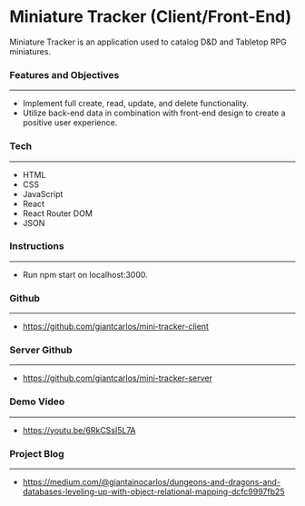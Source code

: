 # **Miniature Tracker (Client/Front-End)**

Miniature Tracker is an application used to catalog D&D and Tabletop RPG miniatures.


### **Features and Objectives**
---

- Implement full create, read, update, and delete functionality.
- Utilize back-end data in combination with front-end design to create a positive user experience.


### **Tech**
---

- HTML
- CSS
- JavaScript
- React
- React Router DOM
- JSON


### **Instructions**
---

- Run npm start on localhost:3000.


### **Github**
---

- https://github.com/giantcarlos/mini-tracker-client


### **Server Github**
---

- https://github.com/giantcarlos/mini-tracker-server


### **Demo Video**
---

- https://youtu.be/6RkCSsI5L7A


### **Project Blog**
---

- https://medium.com/@giantainocarlos/dungeons-and-dragons-and-databases-leveling-up-with-object-relational-mapping-dcfc9997fb25